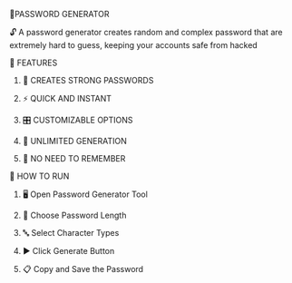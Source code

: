 🔐PASSWORD GENERATOR

🔓 A password generator creates random and complex password that are extremely hard to guess, keeping your accounts safe from hacked

🌟 FEATURES 

1. 🔐 CREATES STRONG PASSWORDS


2. ⚡ QUICK AND INSTANT


3. 🎛️ CUSTOMIZABLE OPTIONS


4. 🔁 UNLIMITED GENERATION


5. 🧠 NO NEED TO REMEMBER

   
🚀 HOW TO RUN 


1. 🖥️ Open Password Generator Tool


2. 📏 Choose Password Length


3. 🔤 Select Character Types


4. ▶️ Click Generate Button


5. 📋 Copy and Save the Password
